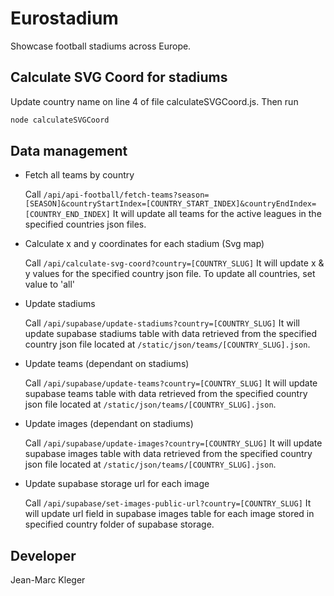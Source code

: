 # Eurostadium

Showcase football stadiums across Europe.

## Calculate SVG Coord for stadiums

Update country name on line 4 of file calculateSVGCoord.js. Then run

```bash
node calculateSVGCoord
```

## Data management

* Fetch all teams by country

    Call `/api/api-football/fetch-teams?season=[SEASON]&countryStartIndex=[COUNTRY_START_INDEX]&countryEndIndex=[COUNTRY_END_INDEX]`
    It will update all teams for the active leagues in the specified countries json files.

* Calculate x and y coordinates for each stadium (Svg map)

    Call `/api/calculate-svg-coord?country=[COUNTRY_SLUG]`
    It will update x & y values for the specified country json file.
    To update all countries, set value to 'all'

* Update stadiums

    Call `/api/supabase/update-stadiums?country=[COUNTRY_SLUG]`
    It will update supabase stadiums table with data retrieved from the specified country json file located at `/static/json/teams/[COUNTRY_SLUG].json`.

* Update teams (dependant on stadiums)

    Call `/api/supabase/update-teams?country=[COUNTRY_SLUG]`
    It will update supabase teams table with data retrieved from the specified country json file located at `/static/json/teams/[COUNTRY_SLUG].json`.

* Update images (dependant on stadiums)

    Call `/api/supabase/update-images?country=[COUNTRY_SLUG]`
    It will update supabase images table with data retrieved from the specified country json file located at `/static/json/teams/[COUNTRY_SLUG].json`.

* Update supabase storage url for each image

    Call `/api/supabase/set-images-public-url?country=[COUNTRY_SLUG]`
    It will update url field in supabase images table for each image stored in specified country folder of supabase storage.


## Developer

Jean-Marc Kleger

